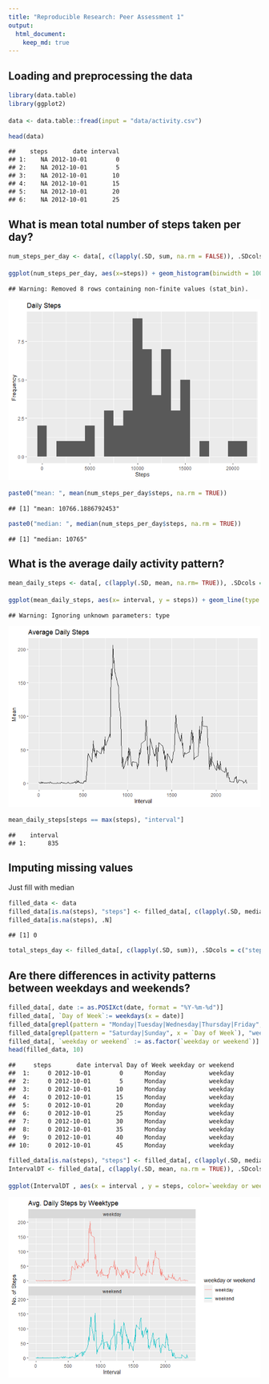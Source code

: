 ```yaml
---
title: "Reproducible Research: Peer Assessment 1"
output: 
  html_document:
    keep_md: true
---
```


## Loading and preprocessing the data


```r
library(data.table)
library(ggplot2)

data <- data.table::fread(input = "data/activity.csv")
```

```r
head(data)
```

```
##    steps       date interval
## 1:    NA 2012-10-01        0
## 2:    NA 2012-10-01        5
## 3:    NA 2012-10-01       10
## 4:    NA 2012-10-01       15
## 5:    NA 2012-10-01       20
## 6:    NA 2012-10-01       25
```

## What is mean total number of steps taken per day?

```r
num_steps_per_day <- data[, c(lapply(.SD, sum, na.rm = FALSE)), .SDcols = c("steps"), by = .(date)] 

ggplot(num_steps_per_day, aes(x=steps)) + geom_histogram(binwidth = 1000) + labs(title = "Daily Steps", x = "Steps", y = "Frequency")
```

```
## Warning: Removed 8 rows containing non-finite values (stat_bin).
```

![](PA1_template_files/figure-html/unnamed-chunk-3-1.png)<!-- -->


```r
paste0("mean: ", mean(num_steps_per_day$steps, na.rm = TRUE))
```

```
## [1] "mean: 10766.1886792453"
```

```r
paste0("median: ", median(num_steps_per_day$steps, na.rm = TRUE))
```

```
## [1] "median: 10765"
```

## What is the average daily activity pattern?

```r
mean_daily_steps <- data[, c(lapply(.SD, mean, na.rm= TRUE)), .SDcols = c("steps"), by = .(interval)]

ggplot(mean_daily_steps, aes(x= interval, y = steps)) + geom_line(type = "1") + labs(title = "Average Daily Steps", x = "Interval", y= "Mean")
```

```
## Warning: Ignoring unknown parameters: type
```

![](PA1_template_files/figure-html/unnamed-chunk-5-1.png)<!-- -->

```r
mean_daily_steps[steps == max(steps), "interval"]
```

```
##    interval
## 1:      835
```

## Imputing missing values

Just fill with median

```r
filled_data <- data
filled_data[is.na(steps), "steps"] <- filled_data[, c(lapply(.SD, median, na.rm = TRUE)),  .SDcols = c("steps")]
filled_data[is.na(steps), .N]
```

```
## [1] 0
```


```r
total_steps_day <- filled_data[, c(lapply(.SD, sum)), .SDcols = c("steps"), by = .(date)]
```

## Are there differences in activity patterns between weekdays and weekends?


```r
filled_data[, date := as.POSIXct(date, format = "%Y-%m-%d")]
filled_data[, `Day of Week`:= weekdays(x = date)]
filled_data[grepl(pattern = "Monday|Tuesday|Wednesday|Thursday|Friday", x = `Day of Week`), "weekday or weekend"] <- "weekday"
filled_data[grepl(pattern = "Saturday|Sunday", x = `Day of Week`), "weekday or weekend"] <- "weekend"
filled_data[, `weekday or weekend` := as.factor(`weekday or weekend`)]
head(filled_data, 10)
```

```
##     steps       date interval Day of Week weekday or weekend
##  1:     0 2012-10-01        0      Monday            weekday
##  2:     0 2012-10-01        5      Monday            weekday
##  3:     0 2012-10-01       10      Monday            weekday
##  4:     0 2012-10-01       15      Monday            weekday
##  5:     0 2012-10-01       20      Monday            weekday
##  6:     0 2012-10-01       25      Monday            weekday
##  7:     0 2012-10-01       30      Monday            weekday
##  8:     0 2012-10-01       35      Monday            weekday
##  9:     0 2012-10-01       40      Monday            weekday
## 10:     0 2012-10-01       45      Monday            weekday
```


```r
filled_data[is.na(steps), "steps"] <- filled_data[, c(lapply(.SD, median, na.rm = TRUE)), .SDcols = c("steps")]
IntervalDT <- filled_data[, c(lapply(.SD, mean, na.rm = TRUE)), .SDcols = c("steps"), by = .(interval, `weekday or weekend`)] 

ggplot(IntervalDT , aes(x = interval , y = steps, color=`weekday or weekend`)) + geom_line() + labs(title = "Avg. Daily Steps by Weektype", x = "Interval", y = "No. of Steps") + facet_wrap(~`weekday or weekend` , ncol = 1, nrow=2)
```

![](PA1_template_files/figure-html/unnamed-chunk-13-1.png)<!-- -->
